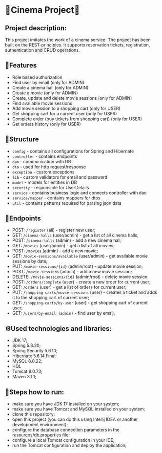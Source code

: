 # 🎥Cinema Project🎥
## Project description:
This project imitates the work of a cinema service. The project has been built on the REST-principles. It supports reservation tickets, registration, authentication and CRUD operations.
## 🚀Features
- Role based authorization
- Find user by email (only for ADMIN)
- Create a cinema hall (only for ADMIN)
- Create a movie (only for ADMIN)
- Create, update and delete movie sessions (only for ADMIN)
- Find available movie sessions
- Add movie session to a shopping cart (only for USER)
- Get shopping cart for a current user (only for USER)
- Complete order (buy tickets from shopping cart) (only for USER)
- Get orders history (only for USER)
## 📂Structure
* `config` - contains all configurations for Spring and Hibernate
* `controller` - contains endpoints
* `dao` - communication with DB
* `dto` - used for http request/response 
* `exception` - custom exceptions
* `lib` - custom validators for email and password
* `model` - models for entities in DB
* `security` - responsible for UserDetails
* `service` - contains business logic and connects controller with dao
* `service/mapper` - contains mappers for dtos
* `util` - contains patterns required for parsing json data
## 🔧Endpoints
* POST: `/register` (all) - register new user;
* GET:  `/cinema-halls` (user/admin) - get a list of all cinema halls;
* POST: `/cinema-halls` (admin) - add a new cinema hall;
* GET:  `/movies` (user/admin) - get a list of all movies;
* POST: `/movies` (admin) - add a new movie;
* GET:  `/movie-sessions/available` (user/admin) - get available movie sessions by date;
* PUT:  `/movie-sessions/{id}` (admin/root) - update movie session;
* POST: `/movie-sessions` (admin) - add a new movie session;
* DELETE: `/movie-sessions/{id}` (admin/root) - delete movie session.
* POST: `/orders/complete` (user) - create a new order for current user;
* GET: `/orders` (user) - get a list of orders for current user;
* PUT: `/shopping-carts/movie-sessions` (user) - creates a ticket and adds it to the shopping cart of current user;
* GET: `/shopping-carts/by-user` (user) - get shopping cart of current user;
* GET: `/users/by-email (admin)` - find user by email;
## ⚙️Used technologies and libraries:
* JDK 17;
* Spring 5.3.20;
* Spring Security 5.6.10;
* Hibernate 5.6.14.Final;
* MySQL 8.0.22;
* HQL
* Tomcat 9.0.73;
* Maven 3.1.1;
## 🔨Steps how to run:
- make sure you have JDK 17 installed on your system;
- make sure you have Tomcat and MySQL installed on your system;
- clone this repository;
- open this project (you can do this using Intellij IDEA or another development environment);
- configure the database connection parameters in the resources/db.properties file;
- configure a local Tomcat configuration in your IDE;
- run the Tomcat configuration and deploy the application;






